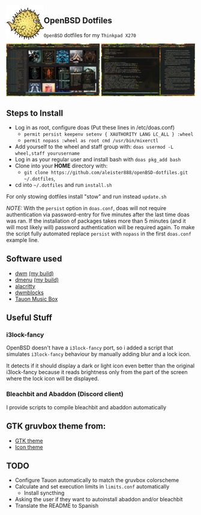<img src="https://raw.githubusercontent.com/aleister888/openBSD-dotfiles/master/img/puffy.png" align="left" height="100px">

## OpenBSD Dotfiles

`OpenBSD` dotfiles for my `Thinkpad X270`

<p float="left">
    <img src="https://raw.githubusercontent.com/aleister888/openBSD-dotfiles/main/img/screenshot1.jpg" width="49.5%" />
    <img src="https://raw.githubusercontent.com/aleister888/openBSD-dotfiles/main/img/screenshot.jpg" width="49.5%" />
</p>

## Steps to Install

- Log in as root, configure doas (Put these lines in /etc/doas.conf)
    - `permit persist keepenv setenv { XAUTHORITY LANG LC_ALL } :wheel`
    - `permit nopass :wheel as root cmd /usr/bin/mixerctl`
- Add yourself to the wheel and staff group with: `doas usermod -L wheel,staff yourusername`
- Log in as your regular user and install bash with `doas pkg_add bash`
- Clone into your __HOME__ directory with:
    - `git clone https://github.com/aleister888/openBSD-dotfiles.git ~/.dotfiles`,
- cd into `~/.dotfiles` and run `install.sh`

For only stowing dotfiles install "stow" and run instead `update.sh`

_NOTE:_ With the `persist` option in `doas.conf`, doas will not require authentication via password-entry for five minutes after the last time doas was ran. If the installation of packages takes more than 5 minutes (and it will most likely will) password authentication will be required again. To make the script fully automated replace `persist` with `nopass` in the first `doas.conf` example line.

## Software used

- [dwm](https://dwm.suckless.org/) [(my build)](https://github.com/aleister888/openBSD-dotfiles/tree/main/dwm)
- [dmenu](https://tools.suckless.org/dmenu/) [(my build)](https://github.com/aleister888/openBSD-dotfiles/tree/main/dmenu)
- [alacritty](https://alacritty.org/)
- [dwmblocks](https://github.com/UtkarshVerma/dwmblocks-async/)
- [Tauon Music Box](https://github.com/Taiko2k/TauonMusicBox)

## Useful Stuff

### i3lock-fancy

OpenBSD doesn't have a `i3lock-fancy` port, so i added a script that
simulates `i3lock-fancy` behaviour by manually adding blur and a lock icon.

It detects if it should display a dark or light icon even better than
the original i3lock-fancy because it reads brightness only from the part
of the screen where the lock icon will be displayed.

### Bleachbit and Abaddon (Discord client)

I provide scripts to compile bleachbit and abaddon automatically

## GTK gruvbox theme from:

- [GTK theme](https://github.com/jmattheis/gruvbox-dark-icons-gtk)
- [Icon theme](https://github.com/jmattheis/gruvbox-dark-gtk)

## TODO

- Configure Tauon automatically to match the gruvbox colorscheme
- Calculate and set execution limits in `limits.conf` automatically
    - Install syncthing
- Asking the user if they want to autoinstall abaddon and/or bleachbit
- Translate the README to Spanish
